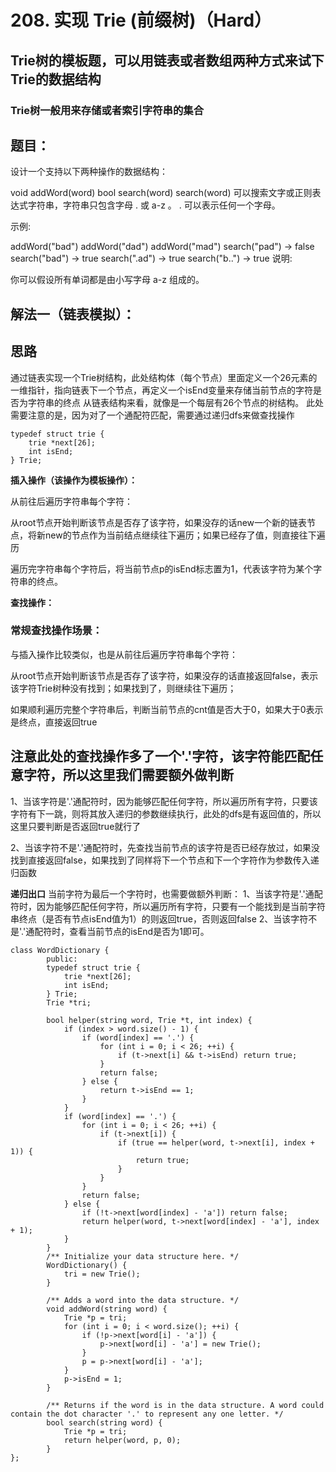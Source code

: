# 208. 实现 Trie (前缀树)（Hard）
## Trie树的模板题，可以用链表或者数组两种方式来试下Trie的数据结构
### Trie树一般用来存储或者索引字符串的集合
## 题目：
设计一个支持以下两种操作的数据结构：

void addWord(word)
bool search(word)
search(word) 可以搜索文字或正则表达式字符串，字符串只包含字母 . 或 a-z 。 . 可以表示任何一个字母。

示例:

addWord("bad")
addWord("dad")
addWord("mad")
search("pad") -> false
search("bad") -> true
search(".ad") -> true
search("b..") -> true
说明:

你可以假设所有单词都是由小写字母 a-z 组成的。

## 解法一（链表模拟）：
## 思路
通过链表实现一个Trie树结构，此处结构体（每个节点）里面定义一个26元素的一维指针，指向链表下一个节点，再定义一个isEnd变量来存储当前节点的字符是否为字符串的终点
从链表结构来看，就像是一个每层有26个节点的树结构。
此处需要注意的是，因为对了一个通配符匹配，需要通过递归dfs来做查找操作
```
typedef struct trie {
    trie *next[26];
    int isEnd;
} Trie;
```

**插入操作（该操作为模板操作）：**

从前往后遍历字符串每个字符：

从root节点开始判断该节点是否存了该字符，如果没存的话new一个新的链表节点，将新new的节点作为当前结点继续往下遍历；如果已经存了值，则直接往下遍历

遍历完字符串每个字符后，将当前节点p的isEnd标志置为1，代表该字符为某个字符串的终点。

**查找操作：**

### 常规查找操作场景：

与插入操作比较类似，也是从前往后遍历字符串每个字符：

从root节点开始判断该节点是否存了该字符，如果没存的话直接返回false，表示该字符Trie树种没有找到；如果找到了，则继续往下遍历；

如果顺利遍历完整个字符串后，判断当前节点的cnt值是否大于0，如果大于0表示是终点，直接返回true

## 注意此处的查找操作多了一个'.'字符，该字符能匹配任意字符，所以这里我们需要额外做判断

1、当该字符是'.'通配符时，因为能够匹配任何字符，所以遍历所有字符，只要该字符有下一跳，则将其放入递归的参数继续执行，此处的dfs是有返回值的，所以这里只要判断是否返回true就行了

2、当该字符不是'.'通配符时，先查找当前节点的该字符是否已经存放过，如果没找到直接返回false，如果找到了同样将下一个节点和下一个字符作为参数传入递归函数

**递归出口**
当前字符为最后一个字符时，也需要做额外判断：
1、当该字符是'.'通配符时，因为能够匹配任何字符，所以遍历所有字符，只要有一个能找到是当前字符串终点（是否有节点isEnd值为1）的则返回true，否则返回false
2、当该字符不是'.'通配符时，查看当前节点的isEnd是否为1即可。
```
class WordDictionary {
        public:
        typedef struct trie {
            trie *next[26];
            int isEnd;
        } Trie;
        Trie *tri;

        bool helper(string word, Trie *t, int index) {
            if (index > word.size() - 1) {
                if (word[index] == '.') {
                    for (int i = 0; i < 26; ++i) {
                        if (t->next[i] && t->isEnd) return true;
                    }
                    return false;
                } else {
                    return t->isEnd == 1;
                }
            }
            if (word[index] == '.') {
                for (int i = 0; i < 26; ++i) {
                    if (t->next[i]) {
                        if (true == helper(word, t->next[i], index + 1)) {
                            return true;
                        }
                    }
                }
                return false;
            } else {
                if (!t->next[word[index] - 'a']) return false;
                return helper(word, t->next[word[index] - 'a'], index + 1);
            }
        }
        /** Initialize your data structure here. */
        WordDictionary() {
            tri = new Trie();
        }

        /** Adds a word into the data structure. */
        void addWord(string word) {
            Trie *p = tri;
            for (int i = 0; i < word.size(); ++i) {
                if (!p->next[word[i] - 'a']) {
                    p->next[word[i] - 'a'] = new Trie();
                }
                p = p->next[word[i] - 'a'];
            }
            p->isEnd = 1;
        }

        /** Returns if the word is in the data structure. A word could contain the dot character '.' to represent any one letter. */
        bool search(string word) {
            Trie *p = tri;
            return helper(word, p, 0);
        }
};
```
